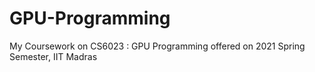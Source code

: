 # GPU-Programming
My Coursework on CS6023 : GPU Programming offered on 2021 Spring Semester, IIT Madras
